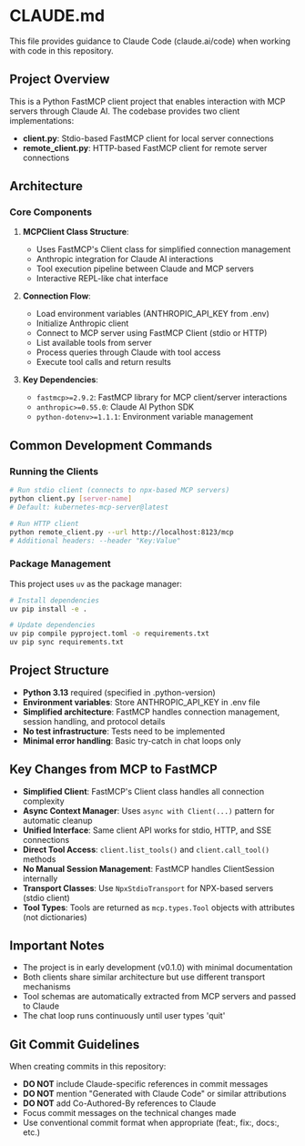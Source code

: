 # CLAUDE.md

This file provides guidance to Claude Code (claude.ai/code) when working with code in this repository.

## Project Overview

This is a Python FastMCP client project that enables interaction with MCP servers through Claude AI. The codebase provides two client implementations:
- **client.py**: Stdio-based FastMCP client for local server connections
- **remote_client.py**: HTTP-based FastMCP client for remote server connections

## Architecture

### Core Components

1. **MCPClient Class Structure**:
   - Uses FastMCP's Client class for simplified connection management
   - Anthropic integration for Claude AI interactions
   - Tool execution pipeline between Claude and MCP servers
   - Interactive REPL-like chat interface

2. **Connection Flow**:
   - Load environment variables (ANTHROPIC_API_KEY from .env)
   - Initialize Anthropic client
   - Connect to MCP server using FastMCP Client (stdio or HTTP)
   - List available tools from server
   - Process queries through Claude with tool access
   - Execute tool calls and return results

3. **Key Dependencies**:
   - `fastmcp>=2.9.2`: FastMCP library for MCP client/server interactions
   - `anthropic>=0.55.0`: Claude AI Python SDK
   - `python-dotenv>=1.1.1`: Environment variable management

## Common Development Commands

### Running the Clients

```bash
# Run stdio client (connects to npx-based MCP servers)
python client.py [server-name]
# Default: kubernetes-mcp-server@latest

# Run HTTP client
python remote_client.py --url http://localhost:8123/mcp
# Additional headers: --header "Key:Value"
```

### Package Management

This project uses `uv` as the package manager:

```bash
# Install dependencies
uv pip install -e .

# Update dependencies
uv pip compile pyproject.toml -o requirements.txt
uv pip sync requirements.txt
```

## Project Structure

- **Python 3.13** required (specified in .python-version)
- **Environment variables**: Store ANTHROPIC_API_KEY in .env file
- **Simplified architecture**: FastMCP handles connection management, session handling, and protocol details
- **No test infrastructure**: Tests need to be implemented
- **Minimal error handling**: Basic try-catch in chat loops only

## Key Changes from MCP to FastMCP

- **Simplified Client**: FastMCP's Client class handles all connection complexity
- **Async Context Manager**: Uses `async with Client(...)` pattern for automatic cleanup
- **Unified Interface**: Same client API works for stdio, HTTP, and SSE connections
- **Direct Tool Access**: `client.list_tools()` and `client.call_tool()` methods
- **No Manual Session Management**: FastMCP handles ClientSession internally
- **Transport Classes**: Use `NpxStdioTransport` for NPX-based servers (stdio client)
- **Tool Types**: Tools are returned as `mcp.types.Tool` objects with attributes (not dictionaries)

## Important Notes

- The project is in early development (v0.1.0) with minimal documentation
- Both clients share similar architecture but use different transport mechanisms
- Tool schemas are automatically extracted from MCP servers and passed to Claude
- The chat loop runs continuously until user types 'quit'

## Git Commit Guidelines

When creating commits in this repository:
- **DO NOT** include Claude-specific references in commit messages
- **DO NOT** mention "Generated with Claude Code" or similar attributions
- **DO NOT** add Co-Authored-By references to Claude
- Focus commit messages on the technical changes made
- Use conventional commit format when appropriate (feat:, fix:, docs:, etc.)